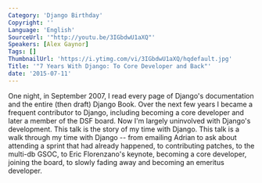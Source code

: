 ```yaml
---
Category: 'Django Birthday'
Copyright: ''
Language: 'English'
SourceUrl: '"http://youtu.be/3IGbdwU1aXQ"'
Speakers: [Alex Gaynor]
Tags: []
ThumbnailUrl: 'https://i.ytimg.com/vi/3IGbdwU1aXQ/hqdefault.jpg'
Title: '"7 Years With Django: To Core Developer and Back"'
date: '2015-07-11'
---
```

One night, in September 2007, I read every page of Django's documentation and the entire (then draft) Django Book. Over the next few years I became a frequent contributor to Django, including becoming a core developer and later a member of the DSF board. Now I'm largely uninvolved with Django's development. This talk is the story of my time with Django. This talk is a walk through my time with Django -- from emailing Adrian to ask about attending a sprint that had already happened, to contributing patches, to the multi-db GSOC, to Eric Florenzano's keynote, becoming a core developer, joining the board, to slowly fading away and becoming an emeritus developer.
